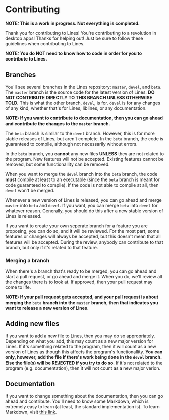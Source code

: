 # Contributing

**NOTE: This is a work in progress. Not everything is completed.**

Thank you for contributing to Lines! You're contributing to a revolution in desktop apps! Thanks for helping out! Just be sure to follow these guidelines when contributing to Lines.

**NOTE: You do NOT need to know how to code in order for you to contribute to Lines.**

## Branches
You'll see several branches in the Lines repository: `master`, `devel`, and `beta`. The `master` branch is the source code for the latest version of Lines. **DO NOT CONTRIBUTE DIRECTLY TO THIS BRANCH UNLESS OTHERWISE TOLD.** This is what the other branch, `devel`, is for. `devel` is for any changes of any kind, whether that's for Lines, liblines, or any documentation.

**NOTE: If you want to contribute to documentation, then you can go ahead and contribute the changes to the `master` branch.**

The `beta` branch is similar to the `devel` branch. However, this is for more stable releases of Lines, but aren't complete. In the `beta` branch, the code is guaranteed to compile, although not necessarily without errors.

In the `beta` branch, you **cannot** any new files **UNLESS** they are not related to the program. New features will not be accepted. Existing features cannot be removed, but some functionallity can be removed.

When you want to merge the `devel` branch into the `beta` branch, the code **must** compile at least to an executable (since the `beta` branch is meant for code guaranteed to compile). If the code is not able to compile at all, then `devel` won't be merged.

Whenever a new version of Lines is released, you can go ahead and merge `master` into `beta` and `devel`. If you want, you can merge `beta` into `devel` for whatever reason. Generally, you should do this after a new stable version of Lines is released.

If you want to create your own seperate branch for a feature you are proposing, you can do so, and it will be reviewed. For the most part, some features or changes will always be accepted, but this doesn't mean that all features will be accepted. During the review, anybody can contribute to that branch, but only if it's related to that feature.

### Merging a branch
When there's a branch that's ready to be merged, you can go ahead and start a pull request, or go ahead and merge it. When you do, we'll review all the changes there is to look at. If approved, then your pull request may come to life.

**NOTE: If your pull request gets accepted, and your pull request is about merging the** `beta` **branch into the** `master` **branch, then that indicates you want to release a new version of Lines.**

## Adding new files
If you want to add a new file to Lines, then you may do so appropriately. Depending on what you add, this may count as a new major version for Lines. If it's something related to the program, then it will count as a new version of Lines as though this affects the program's functionallity. **You can only, however, add the file if there's work being done in the `devel` branch. Else the file(s) will be REJECTED if you try to do so**. If it's not related to the program (e.g. documentation), then it will not count as a new major verion.

## Documentation
If you want to change something about the documentation, then you can go ahead and contribute. You'll need to know some Markdown, which is extremely easy to learn (at least, the standard implementation is). To learn Markdown, visit [this link](https://www.markdowntutorial.com/).
